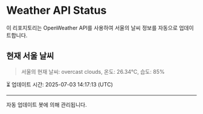 
# Weather API Status

이 리포지토리는 OpenWeather API를 사용하여 서울의 날씨 정보를 자동으로 업데이트합니다.

## 현재 서울 날씨
> 서울의 현재 날씨: overcast clouds, 온도: 26.34°C, 습도: 85%

⏳ 업데이트 시간: 2025-07-03 14:17:13 (UTC)

---
자동 업데이트 봇에 의해 관리됩니다.
